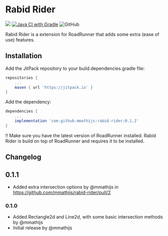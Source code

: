 
# Rabid Rider


[![](https://jitpack.io/v/mmathijs/rabid-rider.svg)](https://jitpack.io/#mmathijs/rabid-rider) [![Java CI with Gradle](https://github.com/mmathijs/rabid-rider/actions/workflows/gradle.yml/badge.svg)](https://github.com/mmathijs/rabid-rider/actions/workflows/gradle.yml) ![GitHub](https://raw.githubusercontent.com/mmathijs/rabid-rider/badges/jacoco.svg)

Rabid Rider is a extension for RoadRunner that adds some extra (ease of use) features.

## Installation

Add the JitPack repository to your build.dependencies.gradle file:

```groovy
repositories {
    ...
    maven { url 'https://jitpack.io' }
}
```

Add the dependency:

```groovy
dependencies {
    ...
    implementation 'com.github.mmathijs:rabid-rider:0.1.2'
}
```

!! Make sure you have the latest version of RoadRunner installed. Rabid Rider is build on top of RoadRunner and requires it to be installed.



## Changelog

## 0.1.1
* Added extra intersection options by @mmathijs in https://github.com/mmathijs/rabid-rider/pull/2


### 0.1.0
* Added Rectangle2d and Line2d, with some basic intersection methods by @mmathijs
* Initial release by @mmathijs
